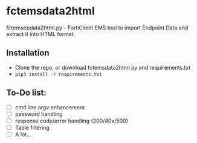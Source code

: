 # fctemsdata2html
fctemsepdata2html.py - FortiClient EMS tool to import Endpoint Data and extract it into HTML format.

## Installation
* Clone the repo, or download fctemsdata2html.py and requirements.txt
* ```pip3 install -r requirements.txt```

## To-Do list:
- [ ] cmd line argv enhancement
- [ ] password handling
- [ ] response code/error handling (200/40x/500)
- [ ] Table filtering
- [ ] A lot...
